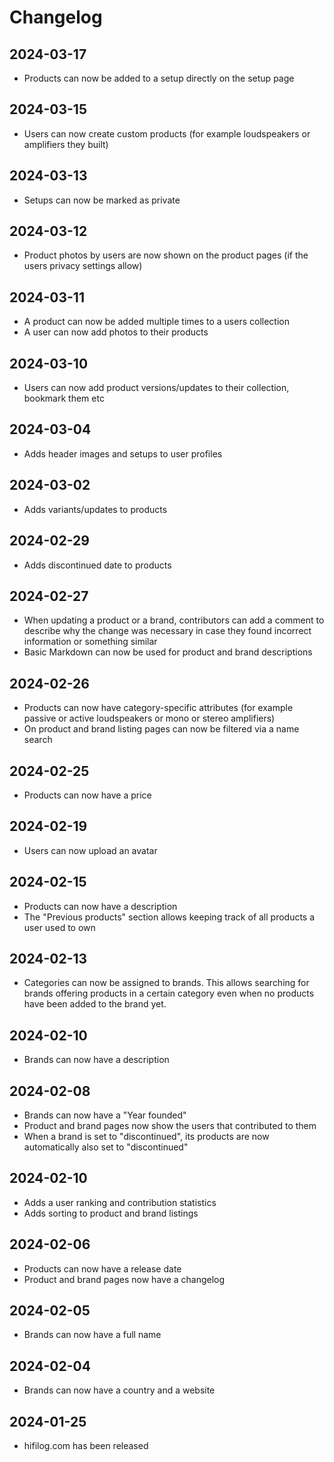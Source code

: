 # Changelog

## <time datetime="2024-03-17">2024-03-17</time>

- Products can now be added to a setup directly on the setup page

## <time datetime="2024-03-15">2024-03-15</time>

- Users can now create custom products (for example loudspeakers or amplifiers they built)

## <time datetime="2024-03-13">2024-03-13</time>

- Setups can now be marked as private

## <time datetime="2024-03-12">2024-03-12</time>

- Product photos by users are now shown on the product pages (if the users privacy settings allow)

## <time datetime="2024-03-11">2024-03-11</time>

- A product can now be added multiple times to a users collection
- A user can now add photos to their products

## <time datetime="2024-03-10">2024-03-10</time>

- Users can now add product versions/updates to their collection, bookmark them etc

## <time datetime="2024-03-04">2024-03-04</time>

- Adds header images and setups to user profiles

## <time datetime="2024-03-02">2024-03-02</time>

- Adds variants/updates to products

## <time datetime="2024-02-29">2024-02-29</time>

- Adds discontinued date to products

## <time datetime="2024-02-27">2024-02-27</time>

- When updating a product or a brand, contributors can add a comment to describe why the change was necessary in case they found incorrect information or something similar
- Basic Markdown can now be used for product and brand descriptions

## <time datetime="2024-02-26">2024-02-26</time>

- Products can now have category-specific attributes (for example passive or active loudspeakers or mono or stereo amplifiers)
- On product and brand listing pages can now be filtered via a name search

## <time datetime="2024-02-25">2024-02-25</time>

- Products can now have a price

## <time datetime="2024-02-19">2024-02-19</time>

- Users can now upload an avatar

## <time datetime="2024-02-15">2024-02-15</time>

- Products can now have a description
- The "Previous products" section allows keeping track of all products a user used to own

## <time datetime="2024-02-13">2024-02-13</time>

- Categories can now be assigned to brands. This allows searching for brands offering products in a certain category even when no products have been added to the brand yet.

## <time datetime="2024-02-10">2024-02-10</time>

- Brands can now have a description

## <time datetime="2024-02-08">2024-02-08</time>

- Brands can now have a "Year founded"
- Product and brand pages now show the users that contributed to them
- When a brand is set to "discontinued", its products are now automatically also set to "discontinued"

## <time datetime="2024-02-10">2024-02-10</time>

- Adds a user ranking and contribution statistics
- Adds sorting to product and brand listings

## <time datetime="2024-02-06">2024-02-06</time>

- Products can now have a release date
- Product and brand pages now have a changelog

## <time datetime="2024-02-05">2024-02-05</time>

- Brands can now have a full name

## <time datetime="2024-02-04">2024-02-04</time>

- Brands can now have a country and a website

## <time datetime="2024-01-25">2024-01-25</time>

- hifilog.com has been released

